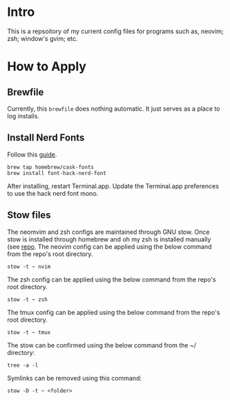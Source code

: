 # Intro
This is a repsoitory of my current config files for programs such as, neovim;
zsh; window's gvim; etc.

# How to Apply
## Brewfile
Currently, this `brewfile` does nothing automatic. It just serves as a place to
log installs.

## Install Nerd Fonts
Follow this
[guide](https://github.com/ryanoasis/nerd-fonts?tab=readme-ov-file#option-2-homebrew-fonts).

```
brew tap homebrew/cask-fonts
brew install font-hack-nerd-font
```
After installing, restart Terminal.app. Update the Terminal.app preferences to
use the hack nerd font mono.

## Stow files
The neomvim and zsh configs are maintained through GNU stow. Once stow is
installed through homebrew and oh my zsh is installed manually (see
[repo](https://github.com/ohmyzsh/ohmyzsh?tab=readme-ov-file#basic-installation).
The neovim config can be applied using the below command from the repo's root
directory.

```
stow -t ~ nvim
```

The zsh config can be applied using the below command from the repo's root
directory.

```
stow -t ~ zsh
```

The tmux config can be applied using the below command from the repo's root
directory.

```
stow -t ~ tmux
```

The stow can be confirmed using the below command from the ~/ directory:

```
tree -a -l
```

Symlinks can be removed using this command:

```
stow -D -t ~ <folder>
```
